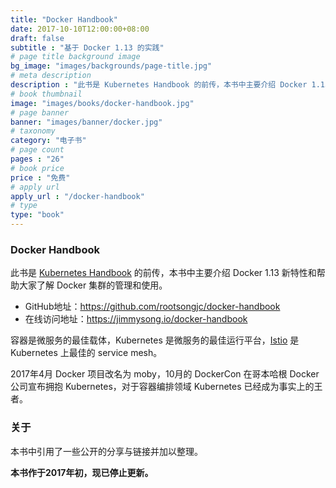 ```yaml
---
title: "Docker Handbook"
date: 2017-10-10T12:00:00+08:00
draft: false
subtitle : "基于 Docker 1.13 的实践"
# page title background image
bg_image: "images/backgrounds/page-title.jpg"
# meta description
description : "此书是 Kubernetes Handbook 的前传，本书中主要介绍 Docker 1.13 新特性和帮助大家了解 Docker 集群的管理和使用。"
# book thumbnail
image: "images/books/docker-handbook.jpg"
# page banner
banner: "images/banner/docker.jpg"
# taxonomy
category: "电子书"
# page count
pages : "26"
# book price
price : "免费"
# apply url
apply_url : "/docker-handbook"
# type
type: "book"
---
```


### Docker Handbook

此书是 [Kubernetes Handbook](https://jimmysong.io/kubernetes-handbook/) 的前传，本书中主要介绍 Docker 1.13 新特性和帮助大家了解 Docker 集群的管理和使用。

- GitHub地址：<https://github.com/rootsongjc/docker-handbook>
- 在线访问地址：<https://jimmysong.io/docker-handbook>

容器是微服务的最佳载体，Kubernetes 是微服务的最佳运行平台，[Istio](https://istio.io) 是 Kubernetes 上最佳的 service mesh。

2017年4月 Docker 项目改名为 moby，10月的 DockerCon 在哥本哈根 Docker 公司宣布拥抱 Kubernetes，对于容器编排领域 Kubernetes 已经成为事实上的王者。

### 关于

本书中引用了一些公开的分享与链接并加以整理。

**本书作于2017年初，现已停止更新。**
